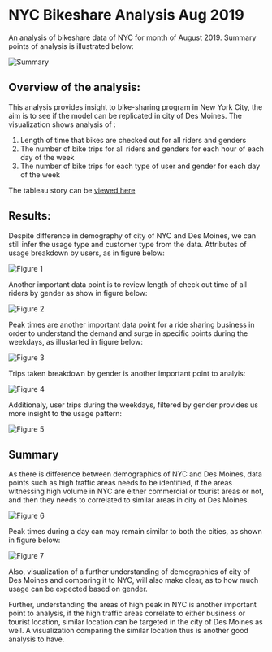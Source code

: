 # NYC Bikeshare Analysis Aug 2019

An analysis of bikeshare data of NYC for month of August 2019. Summary points of analysis is illustrated below:

![Summary](https://github.com/div1085/bikesharing/blob/ffa217213919b6ffb410ab0ce474671434bc26be/images/Screen%20Shot%202021-12-05%20at%209.05.51%20PM.png)

## Overview of the analysis:

This analysis provides insight to bike-sharing program in New York City, the aim is to see if the model can be replicated in city of Des Moines. The visualization shows analysis of :

  1. Length of time that bikes are checked out for all riders and genders
  2. The number of bike trips for all riders and genders for each hour of each day of the week
  3. The number of bike trips for each type of user and gender for each day of the week

The tableau story can be [viewed here](https://public.tableau.com/views/NYCBikeshareAug19Analysis/NYCBikeshareAugust19Analysis?:language=en-US&publish=yes&:display_count=n&:origin=viz_share_link)

## Results:

Despite difference in demography of city of NYC and Des Moines, we can still infer the usage type and customer type from the data. Attributes of usage breakdown by users, as in figure below:

![Figure 1](https://github.com/div1085/bikesharing/blob/ffa217213919b6ffb410ab0ce474671434bc26be/images/1.png)

Another important data point is to review length of check out time of all riders by gender as show in figure below:

![Figure 2](https://github.com/div1085/bikesharing/blob/ffa217213919b6ffb410ab0ce474671434bc26be/images/2.png)

Peak times are another important data point for a ride sharing business in order to understand the demand and surge in specific points during the weekdays, as illustarted in figure below:

![Figure 3](https://github.com/div1085/bikesharing/blob/ffa217213919b6ffb410ab0ce474671434bc26be/images/3.png)

Trips taken breakdown by gender is another important point to analyis:

![Figure 4](https://github.com/div1085/bikesharing/blob/ffa217213919b6ffb410ab0ce474671434bc26be/images/4.png)

Additionaly, user trips during the weekdays, filtered by gender provides us more insight to the usage pattern:

![Figure 5](https://github.com/div1085/bikesharing/blob/ffa217213919b6ffb410ab0ce474671434bc26be/images/5.png)

## Summary

As there is difference between demographics of NYC and Des Moines, data points such as high traffic areas needs to be identified, if the areas witnessing high volume in NYC are either commercial or tourist areas or not, and then they needs to correlated to similar areas in city of Des Moines. 

![Figure 6](https://github.com/div1085/bikesharing/blob/ffa217213919b6ffb410ab0ce474671434bc26be/images/7.png)

Peak times during a day can may remain similar to both the cities, as shown in figure below:

![Figure 7](https://github.com/div1085/bikesharing/blob/ffa217213919b6ffb410ab0ce474671434bc26be/images/6.png)

Also, visualization of a further understanding of demographics of city of Des Moines and comparing it to NYC, will also make clear, as to how much usage can be expected based on gender.

Further, understanding the areas of high peak in NYC is another important point to analysis, if the high traffic areas correlate to either business or tourist location, similar location can be targeted in the city of Des Moines as well. A visualization comparing the similar location thus is another good analysis to have.


